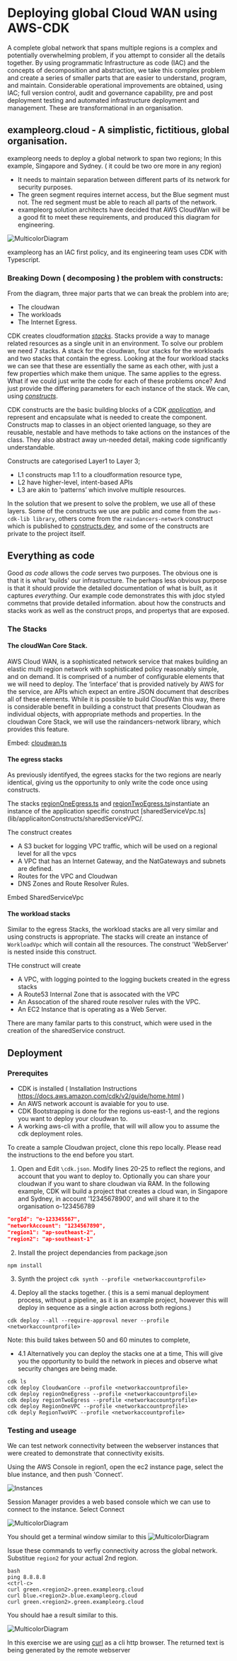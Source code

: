 # Deploying global Cloud WAN using AWS-CDK #

A complete global network that spans multiple regions is a complex and potentially overwhelming problem,  if you attempt to consider all the details together.    By using  programmatic Infrastructure as code (IAC) and the concepts of decomposition and abstraction, we  take this complex problem and create a series of smaller parts that are easier to understand, program, and maintain.   Considerable operational improvements are obtained, using IAC;  full version control, audit and governance capability, pre and post deployment testing and  automated infrastructure deployment and management. These are transformational in an organisation. 

## exampleorg.cloud - A simplistic, fictitious, global organisation.  ##
exampleorg needs to deploy a global network to span two regions; In this example, Singapore and Sydney. ( it could be two ore more in any region) 
- It needs to  maintain separation between different parts of its network for security purposes.
- The green segment requires internet access, but the Blue segment must not.  The red segment must be able to reach all parts of the network. 
- exampleorg solution architects have decided that AWS CloudWan will be a good fit to meet these requirements, and produced this diagram for engineering.

![MulticolorDiagram](./docs/images/multicolour.jpg)


exampleorg has an IAC first policy, and its engineering team uses CDK with Typescript.


### Breaking Down ( decomposing ) the problem with constructs: ##

From the diagram,  three major parts that we can break the problem into are;

- The cloudwan
- The workloads
- The Internet Egress.

CDK creates cloudformation [*stacks*](https://docs.aws.amazon.com/cdk/v2/guide/stacks.html). Stacks provide a way to manage related resources as a single unit in an environment.  To solve our problem we need 7 stacks.  A stack for the cloudwan, four stacks for the workloads and two stacks that contain the egress. Looking at  the four workload stacks we can see that these are essentially the same as each other, with just a few properties which make them unique.  The same applies to the egress.    What if we could just write the code for each of these problems once? And just provide the differing parameters for each instance of the stack. We can, using [*constructs*](https://docs.aws.amazon.com/cdk/v2/guide/constructs.html).

CDK constructs are the basic building blocks of a CDK [*application*](https://docs.aws.amazon.com/cdk/v2/guide/apps.html), and represent and encapsulate what is needed to create the component.  Constructs map to classes in an object oriented language, so they are reusable, nestable and have methods to take actions on the instances of the class.   They also abstract away  un-needed detail, making code significantly understandable.

Constructs are categorised Layer1 to Layer 3;

- L1 constructs map 1:1 to a cloudformation resource type, 
- L2  have higher-level, intent-based APIs
- L3 are akin to ‘patterns’ which involve multiple resources. 


In the solution that we present to solve the problem, we use all of these layers.  Some of the constructs we use are public and come from the ```aws-cdk-lib library```, others come from the ```raindancers-network``` construct which is published to [constructs.dev](https://constructs.dev), and some of the constructs are private to the project itself.


## Everything as code ##
Good *as code* allows the *code* serves two purposes. The obvious one is that it is what 'builds' our infrastructure. The perhaps less obvious purpose is that it should provide the detailed documentation of what is built, as it captures *everything*.    Our example code demonstrates this with jdoc styled commetns that provide detailed information. about how the constructs and stacks work as well as the construct props, and propertys that are exposed. 

### The Stacks 

#### The cloudWan Core Stack. ###

AWS Cloud WAN, is a sophisticated network service that makes building an elastic multi region network with sophisticated policy reasonably simple, and on demand.  It is comprised of a number of configurable elements that we will need to deploy.  The  ‘interface’ that is provided natively by AWS for the service, are APIs which  expect an entire JSON document that describes all of these elements. While it is possible to build CloudWan this way,  there is considerable benefit in building a construct that presents Cloudwan as individual objects,  with appropriate methods and properties.   In the cloudwan Core Stack, we will use the raindancers-network library, which provides this feature.

Embed: [cloudwan.ts](./lib/stacks/core/clouwan.ts) 

#### The egress stacks

As previously identifyed, the egrees stacks for the two regions are nearly identical, giving us the opportunity to only write the code once using constructs. 

The stacks [regionOneEgress.ts](lib/stacks/regionOne/regionOneEgress.ts) and [regionTwoEgress.ts](lib/stacks/regionOne/regionTwoEgress.ts)instantiate an instance of the application specific construct [sharedServiceVpc.ts](lib/applicaitonConstructs/sharedServiceVPC/.

The construct creates
- A S3 bucket for logging VPC traffic, which will be used on a regional level for all the vpcs
- A VPC that has an Internet Gateway, and the NatGateways and subnets are defined. 
- Routes for the VPC and Cloudwan
- DNS Zones and Route Resolver Rules. 

Embed SharedServiceVpc


#### The workload stacks

Similar to the egress Stacks, the workload stacks are all very similar and using constructs is appropriate.  The stacks will create an instance of `WorkloadVpc` which will contain all the resources. The construct 'WebServer' is nested inside this construct.

THe construct will create 
- A VPC, with logging pointed to the logging buckets created in the egress stacks
- A Route53 Internal Zone that is assocated with the VPC
- An Assocation of the shared route resolver rules with the VPC.
- An EC2 Instance that is operating as a Web Server. 

There are many familar parts to this construct, which were used in the creation of the sharedService construct.   

## Deployment ##

### Prerequites

- CDK is installed ( Installation Instructions https://docs.aws.amazon.com/cdk/v2/guide/home.html  )
- An AWS network account is avaiable for you to use. 
- CDK Bootstrapping is done for the regions us-east-1, and the regions you want to deploy your cloudwan to.
- A working aws-cli with a profile, that will will allow you to assume the cdk deployment roles.


To create a sample Cloudwan project, clone this repo locally.   Please read the instructions to the end before you start. 

1. Open and Edit `\cdk.json`.  Modify lines 20-25 to reflect the regions, and account that you want to deploy to.  Optionally you can share your cloudwan if you want to share cloudwan via RAM.  In the following example, CDK will build a project that creates a cloud wan, in Singapore and Sydney, in account '12345678900', and will share it to the organisation o-123456789

```json
"orgId": "o-123345567",
"networkAccount": "1234567890",
"region1": "ap-southeast-2",
"region2": "ap-southeast-1"
```

2. Install the project dependancies from package.json

`npm install`


3. Synth the project
`cdk synth --profile <networkaccountprofile>`

4. Deploy all the stacks together. ( this is a semi manual deployment process, without a pipeline, as it is an example project, however this will deploy in sequence as a single action across both regions.)

`cdk deploy --all --require-approval never --profile <networkaccountprofile>`

Note: this build takes between 50 and 60 minutes to complete,

- 4.1 Alternatively you can deploy the stacks one at a time, This will give you the opportunity to build the network in pieces and observe what security changes are being made. 
  
 ```
 cdk ls
 cdk deploy CloudwanCore --profile <networkaccountprofile>
 cdk deploy regionOneEgress --profile <networkaccountprofile>
 cdk deploy regionTwoEgress --profile <networkaccountprofile>
 cdk deploy RegionOneVPC --profile <networkaccountprofile>
 cdk deply RegionTwoVPC --profile <networkaccountprofile>
 ```

### Testing and useage ###

We can test network connectivity between the webserver instances that were created to demonstrate that connectivity exisits.

Using the AWS Console in region1, open the ec2 instance page, select the blue instance, and then push 'Connect'.

![Instances](./docs/images/ssm-connect.jpg)

Session Manager provides a web based console which we can use to connect to the instance.  Select Connect

![MulticolorDiagram](./docs/images/connect2.jpg)


You should get a terminal window similar to this
![MulticolorDiagram](./docs/images/connect3.jpg)


Issue these commands to verfiy connectivity across the global network. Substitue `region2` for your actual 2nd region.    
```
bash
ping 8.8.8.8
<ctrl-c>
curl green.<region2>.green.exampleorg.cloud
curl blue.<region2>.blue.exampleorg.cloud
curl green.<region2>.green.exampleorg.cloud

```

You should hae a result similar to this.

![MulticolorDiagram](./docs/images/connect4.jpg)

In this exercise we are using [curl](https://curl.se/) as a cli http browser.  The returned text is being generated by the remote webserver 


